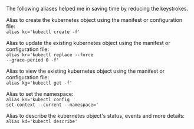 The following aliases helped me in saving time by reducing the keystrokes.

Alias to create the kubernetes object using the manifest or configuration file:
<code>
<br>alias kc='kubectl create -f'
</code>

Alias to update the existing kubernetes object using the manifest or configuration file:
<code>
<br>alias kr='kubectl replace --force --grace-period 0 -f'
</code>

Alias to view the existing kubernetes object using the manifest or configuration file:
<code>
<br>alias kg='kubectl get -f'
</code>

Alias to set the namespace:
<code>
<br>alias kn='kubectl config set-context --current --namespace='
</code>

Alias to describe the kubernetes object's status, events and more details:
<code>
<br>alias kd='kubectl describe'
</code>